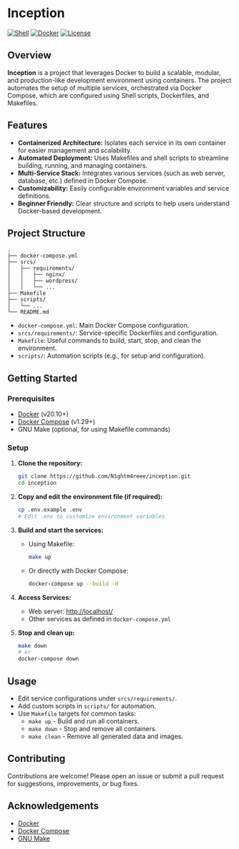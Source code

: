 # Inception

[![Shell](https://img.shields.io/badge/language-shell-blue.svg)](https://www.gnu.org/software/bash/)
[![Docker](https://img.shields.io/badge/container-docker-blue.svg)](https://www.docker.com/)
[![License](https://img.shields.io/badge/license-MIT-green.svg)](LICENSE)

## Overview

**Inception** is a project that leverages Docker to build a scalable, modular, and production-like development environment using containers. The project automates the setup of multiple services, orchestrated via Docker Compose, which are configured using Shell scripts, Dockerfiles, and Makefiles.

## Features

- **Containerized Architecture:** Isolates each service in its own container for easier management and scalability.
- **Automated Deployment:** Uses Makefiles and shell scripts to streamline building, running, and managing containers.
- **Multi-Service Stack:** Integrates various services (such as web server, database, etc.) defined in Docker Compose.
- **Customizability:** Easily configurable environment variables and service definitions.
- **Beginner Friendly:** Clear structure and scripts to help users understand Docker-based development.

## Project Structure

```
.
├── docker-compose.yml
├── srcs/
│   ├── requirements/
│   │   ├── nginx/
│   │   ├── wordpress/
│   │   └── ...
├── Makefile
├── scripts/
│   └── ...
└── README.md
```

- `docker-compose.yml`: Main Docker Compose configuration.
- `srcs/requirements/`: Service-specific Dockerfiles and configuration.
- `Makefile`: Useful commands to build, start, stop, and clean the environment.
- `scripts/`: Automation scripts (e.g., for setup and configuration).

## Getting Started

### Prerequisites

- [Docker](https://www.docker.com/get-started) (v20.10+)
- [Docker Compose](https://docs.docker.com/compose/) (v1.29+)
- GNU Make (optional, for using Makefile commands)

### Setup

1. **Clone the repository:**
   ```sh
   git clone https://github.com/N1ghtm4reee/inception.git
   cd inception
   ```

2. **Copy and edit the environment file (if required):**
   ```sh
   cp .env.example .env
   # Edit .env to customize environment variables
   ```

3. **Build and start the services:**
   - Using Makefile:
     ```sh
     make up
     ```
   - Or directly with Docker Compose:
     ```sh
     docker-compose up --build -d
     ```

4. **Access Services:**
   - Web server: [http://localhost/](http://localhost/)
   - Other services as defined in `docker-compose.yml`

5. **Stop and clean up:**
   ```sh
   make down
   # or
   docker-compose down
   ```

## Usage

- Edit service configurations under `srcs/requirements/`.
- Add custom scripts in `scripts/` for automation.
- Use `Makefile` targets for common tasks:
  - `make up` - Build and run all containers.
  - `make down` - Stop and remove all containers.
  - `make clean` - Remove all generated data and images.

## Contributing

Contributions are welcome! Please open an issue or submit a pull request for suggestions, improvements, or bug fixes.

## Acknowledgements

- [Docker](https://www.docker.com/)
- [Docker Compose](https://docs.docker.com/compose/)
- [GNU Make](https://www.gnu.org/software/make/)
